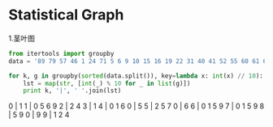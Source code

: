 # Statistical Graph

1.茎叶图

```python
from itertools import groupby
data = '89 79 57 46 1 24 71 5 6 9 10 15 16 19 22 31 40 41 52 55 60 61 65 69 70 75 85 91 92 94'

for k, g in groupby(sorted(data.split()), key=lambda x: int(x) // 10):
    lst = map(str, [int(_) % 10 for _ in list(g)])
    print k, '|', ' '.join(lst)
```

0 | 1
1 | 0 5 6 9
2 | 2 4
3 | 1
4 | 0 1 6
0 | 5
5 | 2 5 7
0 | 6
6 | 0 1 5 9
7 | 0 1 5 9
8 | 5 9
0 | 9
9 | 1 2 4